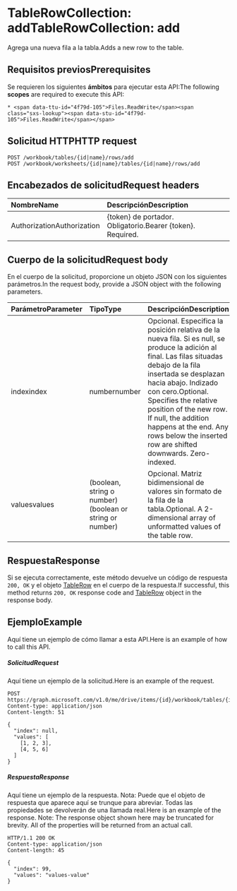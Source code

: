 # <a name="tablerowcollection-add"></a><span data-ttu-id="4f79d-101">TableRowCollection: add</span><span class="sxs-lookup"><span data-stu-id="4f79d-101">TableRowCollection: add</span></span>

<span data-ttu-id="4f79d-102">Agrega una nueva fila a la tabla.</span><span class="sxs-lookup"><span data-stu-id="4f79d-102">Adds a new row to the table.</span></span>
## <a name="prerequisites"></a><span data-ttu-id="4f79d-103">Requisitos previos</span><span class="sxs-lookup"><span data-stu-id="4f79d-103">Prerequisites</span></span>
<span data-ttu-id="4f79d-104">Se requieren los siguientes **ámbitos** para ejecutar esta API:</span><span class="sxs-lookup"><span data-stu-id="4f79d-104">The following **scopes** are required to execute this API:</span></span> 

    * <span data-ttu-id="4f79d-105">Files.ReadWrite</span><span class="sxs-lookup"><span data-stu-id="4f79d-105">Files.ReadWrite</span></span>

## <a name="http-request"></a><span data-ttu-id="4f79d-106">Solicitud HTTP</span><span class="sxs-lookup"><span data-stu-id="4f79d-106">HTTP request</span></span>
<!-- { "blockType": "ignored" } -->
```http
POST /workbook/tables/{id|name}/rows/add
POST /workbook/worksheets/{id|name}/tables/{id|name}/rows/add

```
## <a name="request-headers"></a><span data-ttu-id="4f79d-107">Encabezados de solicitud</span><span class="sxs-lookup"><span data-stu-id="4f79d-107">Request headers</span></span>
| <span data-ttu-id="4f79d-108">Nombre</span><span class="sxs-lookup"><span data-stu-id="4f79d-108">Name</span></span>       | <span data-ttu-id="4f79d-109">Descripción</span><span class="sxs-lookup"><span data-stu-id="4f79d-109">Description</span></span>|
|:---------------|:----------|
| <span data-ttu-id="4f79d-110">Authorization</span><span class="sxs-lookup"><span data-stu-id="4f79d-110">Authorization</span></span>  | <span data-ttu-id="4f79d-p101">{token} de portador. Obligatorio.</span><span class="sxs-lookup"><span data-stu-id="4f79d-p101">Bearer {token}. Required.</span></span> |


## <a name="request-body"></a><span data-ttu-id="4f79d-113">Cuerpo de la solicitud</span><span class="sxs-lookup"><span data-stu-id="4f79d-113">Request body</span></span>
<span data-ttu-id="4f79d-114">En el cuerpo de la solicitud, proporcione un objeto JSON con los siguientes parámetros.</span><span class="sxs-lookup"><span data-stu-id="4f79d-114">In the request body, provide a JSON object with the following parameters.</span></span>

| <span data-ttu-id="4f79d-115">Parámetro</span><span class="sxs-lookup"><span data-stu-id="4f79d-115">Parameter</span></span>    | <span data-ttu-id="4f79d-116">Tipo</span><span class="sxs-lookup"><span data-stu-id="4f79d-116">Type</span></span>   |<span data-ttu-id="4f79d-117">Descripción</span><span class="sxs-lookup"><span data-stu-id="4f79d-117">Description</span></span>|
|:---------------|:--------|:----------|
|<span data-ttu-id="4f79d-118">index</span><span class="sxs-lookup"><span data-stu-id="4f79d-118">index</span></span>|<span data-ttu-id="4f79d-119">number</span><span class="sxs-lookup"><span data-stu-id="4f79d-119">number</span></span>|<span data-ttu-id="4f79d-p102">Opcional. Especifica la posición relativa de la nueva fila. Si es null, se produce la adición al final. Las filas situadas debajo de la fila insertada se desplazan hacia abajo. Indizado con cero.</span><span class="sxs-lookup"><span data-stu-id="4f79d-p102">Optional. Specifies the relative position of the new row. If null, the addition happens at the end. Any rows below the inserted row are shifted downwards. Zero-indexed.</span></span>|
|<span data-ttu-id="4f79d-125">values</span><span class="sxs-lookup"><span data-stu-id="4f79d-125">values</span></span>|<span data-ttu-id="4f79d-126">(boolean, string o number)</span><span class="sxs-lookup"><span data-stu-id="4f79d-126">(boolean or string or number)</span></span>|<span data-ttu-id="4f79d-p103">Opcional. Matriz bidimensional de valores sin formato de la fila de la tabla.</span><span class="sxs-lookup"><span data-stu-id="4f79d-p103">Optional. A 2-dimensional array of unformatted values of the table row.</span></span>|

## <a name="response"></a><span data-ttu-id="4f79d-129">Respuesta</span><span class="sxs-lookup"><span data-stu-id="4f79d-129">Response</span></span>

<span data-ttu-id="4f79d-130">Si se ejecuta correctamente, este método devuelve un código de respuesta `200, OK` y el objeto [TableRow](../resources/tablerow.md) en el cuerpo de la respuesta.</span><span class="sxs-lookup"><span data-stu-id="4f79d-130">If successful, this method returns `200, OK` response code and [TableRow](../resources/tablerow.md) object in the response body.</span></span>

## <a name="example"></a><span data-ttu-id="4f79d-131">Ejemplo</span><span class="sxs-lookup"><span data-stu-id="4f79d-131">Example</span></span>
<span data-ttu-id="4f79d-132">Aquí tiene un ejemplo de cómo llamar a esta API.</span><span class="sxs-lookup"><span data-stu-id="4f79d-132">Here is an example of how to call this API.</span></span>
##### <a name="request"></a><span data-ttu-id="4f79d-133">Solicitud</span><span class="sxs-lookup"><span data-stu-id="4f79d-133">Request</span></span>
<span data-ttu-id="4f79d-134">Aquí tiene un ejemplo de la solicitud.</span><span class="sxs-lookup"><span data-stu-id="4f79d-134">Here is an example of the request.</span></span>
<!-- {
  "blockType": "request",
  "name": "tablerowcollection_add"
}-->
```http
POST https://graph.microsoft.com/v1.0/me/drive/items/{id}/workbook/tables/{id|name}/rows/add
Content-type: application/json
Content-length: 51

{
  "index": null,
  "values": [
    [1, 2, 3],
    [4, 5, 6]
  ]
}
```

##### <a name="response"></a><span data-ttu-id="4f79d-135">Respuesta</span><span class="sxs-lookup"><span data-stu-id="4f79d-135">Response</span></span>
<span data-ttu-id="4f79d-p104">Aquí tiene un ejemplo de la respuesta. Nota: Puede que el objeto de respuesta que aparece aquí se trunque para abreviar. Todas las propiedades se devolverán de una llamada real.</span><span class="sxs-lookup"><span data-stu-id="4f79d-p104">Here is an example of the response. Note: The response object shown here may be truncated for brevity. All of the properties will be returned from an actual call.</span></span>
<!-- {
  "blockType": "response",
  "truncated": true,
  "@odata.type": "microsoft.graph.tableRow"
} -->
```http
HTTP/1.1 200 OK
Content-type: application/json
Content-length: 45

{
  "index": 99,
  "values": "values-value"
}
```

<!-- uuid: 8fcb5dbc-d5aa-4681-8e31-b001d5168d79
2015-10-25 14:57:30 UTC -->
<!-- {
  "type": "#page.annotation",
  "description": "TableRowCollection: add",
  "keywords": "",
  "section": "documentation",
  "tocPath": ""
}-->
